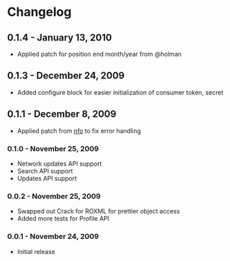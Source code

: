 # Changelog

##  0.1.4 - January 13, 2010

* Applied patch for position end month/year from @holman

##  0.1.3 - December 24, 2009

* Added configure block for easier initialization of consumer token, secret

##  0.1.1 - December 8, 2009

* Applied patch from [nfo](http://github.com/nfo) to fix error handling 

### 0.1.0 - November 25, 2009

* Network updates API support
* Search API support
* Updates API support

### 0.0.2 - November 25, 2009

* Swapped out Crack for ROXML for prettier object access
* Added more tests for Profile API

### 0.0.1 - November 24, 2009

* Initial release